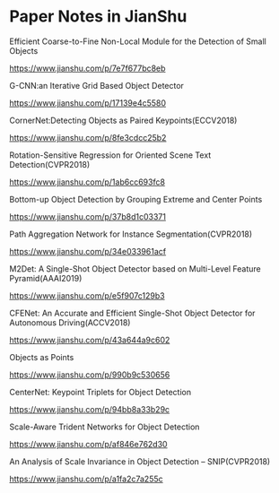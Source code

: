 # Paper Notes in JianShu


Efficient Coarse-to-Fine Non-Local Module for the Detection of Small Objects




https://www.jianshu.com/p/7e7f677bc8eb 







G-CNN:an Iterative Grid Based Object Detector




https://www.jianshu.com/p/17139e4c5580







CornerNet:Detecting Objects as Paired Keypoints(ECCV2018)




https://www.jianshu.com/p/8fe3cdcc25b2







Rotation-Sensitive Regression for Oriented Scene Text Detection(CVPR2018)




https://www.jianshu.com/p/1ab6cc693fc8







Bottom-up Object Detection by Grouping Extreme and Center Points




https://www.jianshu.com/p/37b8d1c03371







Path Aggregation Network for Instance Segmentation(CVPR2018)




https://www.jianshu.com/p/34e033961acf







M2Det: A Single-Shot Object Detector based on Multi-Level Feature Pyramid(AAAI2019)




https://www.jianshu.com/p/e5f907c129b3







CFENet: An Accurate and Efficient Single-Shot Object Detector for Autonomous Driving(ACCV2018)




https://www.jianshu.com/p/43a644a9c602







Objects as Points




https://www.jianshu.com/p/990b9c530656







CenterNet: Keypoint Triplets for Object Detection




https://www.jianshu.com/p/94bb8a33b29c







Scale-Aware Trident Networks for Object Detection




https://www.jianshu.com/p/af846e762d30







An Analysis of Scale Invariance in Object Detection – SNIP(CVPR2018)




https://www.jianshu.com/p/a1fa2c7a255c
